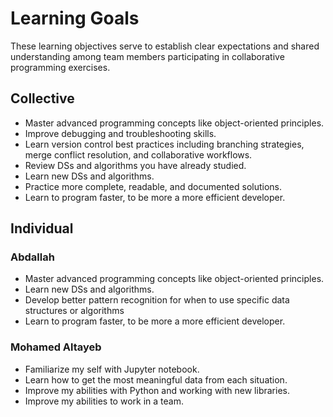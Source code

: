 # Learning Goals

These learning objectives serve to establish clear expectations and shared
understanding among team members participating in collaborative programming exercises.

## Collective

- Master advanced programming concepts like object-oriented principles.
- Improve debugging and troubleshooting skills.
- Learn version control best practices including
branching strategies, merge conflict resolution, and collaborative workflows.
- Review DSs and algorithms you have already studied.
- Learn new DSs and algorithms.
- Practice more complete, readable, and documented solutions.
- Learn to program faster, to be more a more efficient developer.

## Individual

### Abdallah

- Master advanced programming concepts like object-oriented principles.
- Learn new DSs and algorithms.
- Develop better pattern recognition for when to use specific data
structures or algorithms
- Learn to program faster, to be more a more efficient developer.

### Mohamed Altayeb

- Familiarize my self with Jupyter notebook.
- Learn how to get the most meaningful data from each situation.
- Improve my abilities with Python and working with new libraries.
- Improve my abilities to work in a team.
